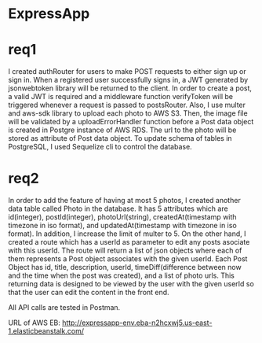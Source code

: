 # ExpressApp

# req1

I created authRouter for users to make POST requests to either sign up or sign in. When a registered user successfully signs in, a JWT generated by jsonwebtoken library will be returned to the client. In order to create a post, a valid JWT is required and a middleware function verifyToken will be triggered whenever a request is passed to postsRouter. Also, I use multer and aws-sdk library to upload each photo to AWS S3. Then, the image file will be validated by a uploadErrorHandler function before a Post data object is created in Postgre instance of AWS RDS. The url to the photo will be stored as attribute of Post data object. To update schema of tables in PostgreSQL, I used Sequelize cli to control the database.

# req2

In order to add the feature of having at most 5 photos, I created another data table called Photo in the database. It has 5 attributes which are id(integer), postId(integer), photoUrl(string), createdAt(timestamp with timezone in iso format), and updatedAt(timestamp with timezone in iso format). In addition, I increase the limit of multer to 5. On the other hand, I created a route which has a userId as parameter to edit any posts asociate with this userId. The route will return a list of json objects where each of them represents a Post object associates with the given userId. Each Post Object has id, title, description, userId, timeDiff(difference between now and the time when the post was created), and a list of photo urls. This returning data is designed to be viewed by the user with the given userId so that the user can edit the content in the front end.

All API calls are tested in Postman.

URL of AWS EB: http://expressapp-env.eba-n2hcxwj5.us-east-1.elasticbeanstalk.com/ 
